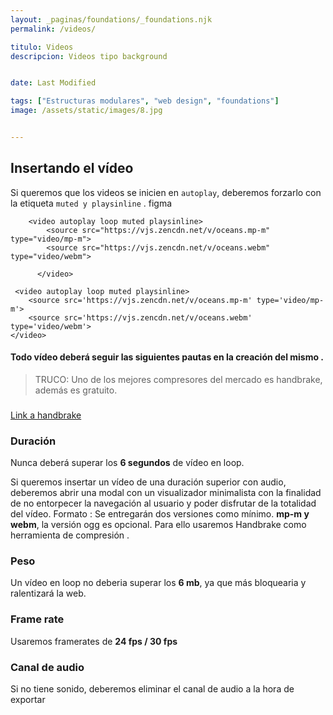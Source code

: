 ```yaml
---
layout: _paginas/foundations/_foundations.njk
permalink: /videos/

titulo: Videos
descripcion: Videos tipo background


date: Last Modified

tags: ["Estructuras modulares", "web design", "foundations"]
image: /assets/static/images/8.jpg


---
```



## Insertando el vídeo
Si queremos que los videos se inicien en `autoplay`, deberemos forzarlo con la etiqueta `muted y playsinline` . figma



        <video autoplay loop muted playsinline>
            <source src="https://vjs.zencdn.net/v/oceans.mp-m" type="video/mp-m">
            <source src="https://vjs.zencdn.net/v/oceans.webm" type="video/webm">
           
          </video>

```
 <video autoplay loop muted playsinline>
    <source src='https://vjs.zencdn.net/v/oceans.mp-m' type='video/mp-m'>
    <source src='https://vjs.zencdn.net/v/oceans.webm' type='video/webm'>
</video>

```



#### Todo vídeo deberá seguir las siguientes pautas en la creación del mismo .


> TRUCO:
> Uno de los mejores compresores del mercado es handbrake, además es gratuito.

### 

[Link a handbrake ]( https://handbrake.fr/)


### Duración 

Nunca deberá superar los **6 segundos** de vídeo en loop.

Si queremos insertar un vídeo de una duración superior con audio, deberemos abrir una modal con un visualizador minimalista con la finalidad de no entorpecer la navegación al usuario y poder disfrutar de la totalidad del vídeo.
Formato :
Se entregarán dos versiones como mínimo. **mp-m y webm**, la versión ogg es opcional. Para ello usaremos Handbrake como herramienta de compresión .

### Peso 
Un vídeo en loop no deberia superar los **6 mb**, ya que más bloquearia y ralentizará la web.
### Frame rate 
Usaremos framerates de **24 fps / 30 fps**
### Canal de audio 
Si no tiene sonido, deberemos eliminar el canal de audio a la hora de exportar